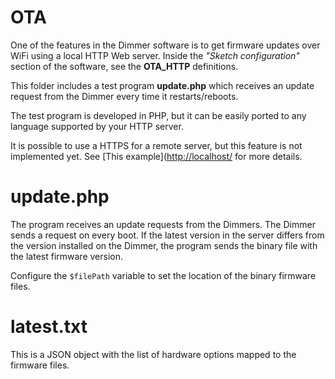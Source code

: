 
# OTA
One of the features in the Dimmer software is to get firmware updates over WiFi using a local HTTP Web server. 
Inside the *"Sketch configuration"* section of the software, see the **OTA_HTTP** definitions. 

This folder includes a test program **update.php** which receives an update request from the Dimmer every time it restarts/reboots.

The test program is developed in PHP, but it can be easily ported to any language supported by your HTTP server.

It is possible to use a HTTPS for a remote server, but this feature is not implemented yet. See [This example]([http://localhost/](https://gist.github.com/igrr/24dd2138e9c8a7daa1b4) for more details.

# update.php

The program receives an update requests from the Dimmers. The Dimmer sends a request on every boot. If the latest version in the server differs from the version installed on the Dimmer, the program sends the binary file with the latest firmware version.

Configure the `$filePath` variable to set the location of the binary firmware files.

# latest.txt

This is a JSON object with the list of hardware options mapped to the firmware files.

